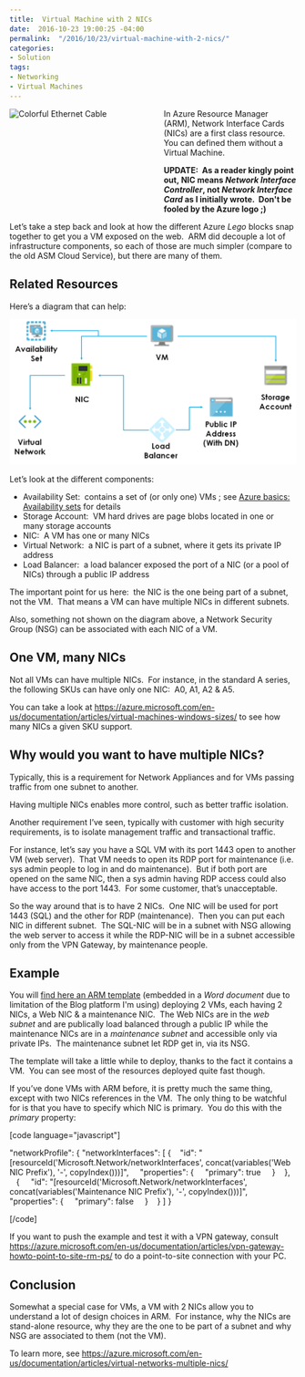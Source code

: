 ```yaml
---
title:  Virtual Machine with 2 NICs
date:  2016-10-23 19:00:25 -04:00
permalink:  "/2016/10/23/virtual-machine-with-2-nics/"
categories:
- Solution
tags:
- Networking
- Virtual Machines
---
```

<img style="background-image:none;float:left;padding-top:0;padding-left:0;display:inline;padding-right:0;border:0;" src="https://static.pexels.com/photos/47735/network-cables-line-network-connector-cable-47735-large.jpeg" alt="Colorful Ethernet Cable" width="271" height="181" align="left" border="0" />In Azure Resource Manager (ARM), Network Interface Cards (NICs) are a first class resource.  You can defined them without a Virtual Machine.

<strong>UPDATE:  As a reader kingly point out, NIC means <em>Network Interface Controller</em>, not <em>Network Interface Card</em> as I initially wrote.  Don't be fooled by the Azure logo ;) </strong>

Let’s take a step back and look at how the different Azure <em>Lego </em>blocks snap together to get you a VM exposed on the web.  ARM did decouple a lot of infrastructure components, so each of those are much simpler (compare to the old ASM Cloud Service), but there are many of them.
<h2>Related Resources</h2>
Here’s a diagram that can help:

<a href="assets/2016/10/virtual-machine-with-2-nics/image1.png"><img style="background-image:none;padding-top:0;padding-left:0;display:inline;padding-right:0;border:0;" title="image" src="assets/2016/10/virtual-machine-with-2-nics/image_thumb1.png" alt="image" border="0" /></a>

Let’s look at the different components:
<ul>
 	<li>Availability Set:  contains a set of (or only one) VMs ; see <a href="https://vincentlauzon.com/2015/10/21/azure-basics-availability-sets/">Azure basics: Availability sets</a> for details</li>
 	<li>Storage Account:  VM hard drives are page blobs located in one or many storage accounts</li>
 	<li>NIC:  A VM has one or many NICs</li>
 	<li>Virtual Network:  a NIC is part of a subnet, where it gets its private IP address</li>
 	<li>Load Balancer:  a load balancer exposed the port of a NIC (or a pool of NICs) through a public IP address</li>
</ul>
The important point for us here:  the NIC is the one being part of a subnet, not the VM.  That means a VM can have multiple NICs in different subnets.

Also, something not shown on the diagram above, a Network Security Group (NSG) can be associated with each NIC of a VM.
<h2>One VM, many NICs</h2>
Not all VMs can have multiple NICs.  For instance, in the standard A series, the following SKUs can have only one NIC:  A0, A1, A2 &amp; A5.

You can take a look at <a href="https://azure.microsoft.com/en-us/documentation/articles/virtual-machines-windows-sizes/">https://azure.microsoft.com/en-us/documentation/articles/virtual-machines-windows-sizes/</a> to see how many NICs a given SKU support.
<h2>Why would you want to have multiple NICs?</h2>
Typically, this is a requirement for Network Appliances and for VMs passing traffic from one subnet to another.

Having multiple NICs enables more control, such as better traffic isolation.

Another requirement I’ve seen, typically with customer with high security requirements, is to isolate management traffic and transactional traffic.

For instance, let’s say you have a SQL VM with its port 1443 open to another VM (web server).  That VM needs to open its RDP port for maintenance (i.e. sys admin people to log in and do maintenance).  But if both port are opened on the same NIC, then a sys admin having RDP access could also have access to the port 1443.  For some customer, that’s unacceptable.

So the way around that is to have 2 NICs.  One NIC will be used for port 1443 (SQL) and the other for RDP (maintenance).  Then you can put each NIC in different subnet.  The SQL-NIC will be in a subnet with NSG allowing the web server to access it while the RDP-NIC will be in a subnet accessible only from the VPN Gateway, by maintenance people.
<h2>Example</h2>
You will <a href="https://vincentlauzon.files.wordpress.com/2016/10/2nicsarmtemplate.docx">find here an ARM template</a> (embedded in a <em>Word document</em> due to limitation of the Blog platform I'm using) deploying 2 VMs, each having 2 NICs, a Web NIC &amp; a maintenance NIC.  The Web NICs are in the <em>web subnet</em> and are publically load balanced through a public IP while the maintenance NICs are in a <em>maintenance subnet </em>and accessible only via private IPs.  The maintenance subnet let RDP get in, via its NSG.

The template will take a little while to deploy, thanks to the fact it contains a VM.  You can see most of the resources deployed quite fast though.

If you’ve done VMs with ARM before, it is pretty much the same thing, except with two NICs references in the VM.  The only thing to be watchful for is that you have to specify which NIC is primary.  You do this with the <em>primary</em> property:

[code language="javascript"]

&quot;networkProfile&quot;: {
  &quot;networkInterfaces&quot;: [
    {
      &quot;id&quot;: &quot;[resourceId('Microsoft.Network/networkInterfaces', concat(variables('Web NIC Prefix'), '-', copyIndex()))]&quot;,
      &quot;properties&quot;: {
        &quot;primary&quot;: true
      }
    },
    {
      &quot;id&quot;: &quot;[resourceId('Microsoft.Network/networkInterfaces', concat(variables('Maintenance NIC Prefix'), '-', copyIndex()))]&quot;,
      &quot;properties&quot;: {
        &quot;primary&quot;: false
      }
    }
  ]
}

[/code]

If you want to push the example and test it with a VPN gateway, consult <a title="https://azure.microsoft.com/en-us/documentation/articles/vpn-gateway-howto-point-to-site-rm-ps/" href="https://azure.microsoft.com/en-us/documentation/articles/vpn-gateway-howto-point-to-site-rm-ps/">https://azure.microsoft.com/en-us/documentation/articles/vpn-gateway-howto-point-to-site-rm-ps/</a> to do a point-to-site connection with your PC.
<h2>Conclusion</h2>
Somewhat a special case for VMs, a VM with 2 NICs allow you to understand a lot of design choices in ARM.  For instance, why the NICs are stand-alone resource, why they are the one to be part of a subnet and why NSG are associated to them (not the VM).

To learn more, see <a title="https://azure.microsoft.com/en-us/documentation/articles/virtual-networks-multiple-nics/" href="https://azure.microsoft.com/en-us/documentation/articles/virtual-networks-multiple-nics/">https://azure.microsoft.com/en-us/documentation/articles/virtual-networks-multiple-nics/</a>
